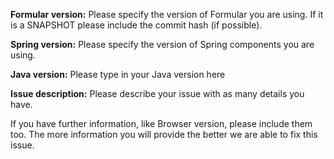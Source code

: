 **Formular version:** Please specify the version of Formular you are using. If it is a SNAPSHOT please include the
commit hash (if possible).

**Spring version:** Please specify the version of Spring components you are using.

**Java version:** Please type in your Java version here

**Issue description:** Please describe your issue with as many details you have.

If you have further information, like Browser version, please include them too. The more information you will provide
the better we are able to fix this issue.
